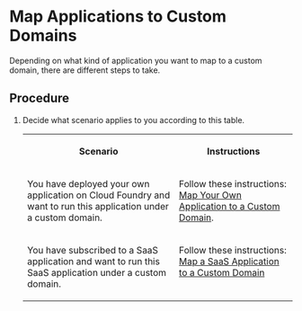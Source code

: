<!-- loioc13d51ba3476437f8ff2062ffdfac552 -->

# Map Applications to Custom Domains

Depending on what kind of application you want to map to a custom domain, there are different steps to take.



## Procedure

1.  Decide what scenario applies to you according to this table.


    <table>
    <tr>
    <th valign="top">

    Scenario


    
    </th>
    <th valign="top">

    Instructions


    
    </th>
    </tr>
    <tr>
    <td valign="top">

    You have deployed your own application on Cloud Foundry and want to run this application under a custom domain.


    
    </td>
    <td valign="top">

    Follow these instructions: [Map Your Own Application to a Custom Domain](map-your-own-application-to-a-custom-domain-d898407.md).


    
    </td>
    </tr>
    <tr>
    <td valign="top">

    You have subscribed to a SaaS application and want to run this SaaS application under a custom domain.


    
    </td>
    <td valign="top">

    Follow these instructions: [Map a SaaS Application to a Custom Domain](map-a-saas-application-to-a-custom-domain-9f029c0.md) 


    
    </td>
    </tr>
    </table>
    


